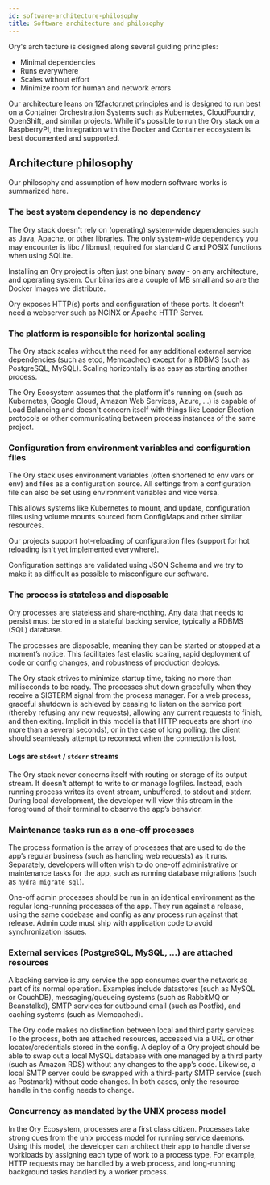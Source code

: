 ```yaml
---
id: software-architecture-philosophy
title: Software architecture and philosophy
---
```


Ory's architecture is designed along several guiding principles:

- Minimal dependencies
- Runs everywhere
- Scales without effort
- Minimize room for human and network errors

Our architecture leans on [12factor.net principles](https://www.12factor.net) and is designed to run best on a Container
Orchestration Systems such as Kubernetes, CloudFoundry, OpenShift, and similar projects. While it's possible to run the Ory stack
on a RaspberryPI, the integration with the Docker and Container ecosystem is best documented and supported.

## Architecture philosophy

Our philosophy and assumption of how modern software works is summarized here.

### The best system dependency is no dependency

The Ory stack doesn't rely on (operating) system-wide dependencies such as Java, Apache, or other libraries. The only system-wide
dependency you may encounter is libc / libmusl, required for standard C and POSIX functions when using SQLite.

Installing an Ory project is often just one binary away - on any architecture, and operating system. Our binaries are a couple of
MB small and so are the Docker Images we distribute.

Ory exposes HTTP(s) ports and configuration of these ports. It doesn't need a webserver such as NGINX or Apache HTTP Server.

### The platform is responsible for horizontal scaling

The Ory stack scales without the need for any additional external service dependencies (such as etcd, Memcached) except for a
RDBMS (such as PostgreSQL, MySQL). Scaling horizontally is as easy as starting another process.

The Ory Ecosystem assumes that the platform it's running on (such as Kubernetes, Google Cloud, Amazon Web Services, Azure, ...) is
capable of Load Balancing and doesn't concern itself with things like Leader Election protocols or other communicating between
process instances of the same project.

### Configuration from environment variables and configuration files

The Ory stack uses environment variables (often shortened to env vars or env) and files as a configuration source. All settings
from a configuration file can also be set using environment variables and vice versa.

This allows systems like Kubernetes to mount, and update, configuration files using volume mounts sourced from ConfigMaps and
other similar resources.

Our projects support hot-reloading of configuration files (support for hot reloading isn't yet implemented everywhere).

Configuration settings are validated using JSON Schema and we try to make it as difficult as possible to misconfigure our
software.

### The process is stateless and disposable

Ory processes are stateless and share-nothing. Any data that needs to persist must be stored in a stateful backing service,
typically a RDBMS (SQL) database.

The processes are disposable, meaning they can be started or stopped at a moment’s notice. This facilitates fast elastic scaling,
rapid deployment of code or config changes, and robustness of production deploys.

The Ory stack strives to minimize startup time, taking no more than milliseconds to be ready. The processes shut down gracefully
when they receive a SIGTERM signal from the process manager. For a web process, graceful shutdown is achieved by ceasing to listen
on the service port (thereby refusing any new requests), allowing any current requests to finish, and then exiting. Implicit in
this model is that HTTP requests are short (no more than a several seconds), or in the case of long polling, the client should
seamlessly attempt to reconnect when the connection is lost.

#### Logs are `stdout` / `stderr` streams

The Ory stack never concerns itself with routing or storage of its output stream. It doesn't attempt to write to or manage
logfiles. Instead, each running process writes its event stream, unbuffered, to stdout and stderr. During local development, the
developer will view this stream in the foreground of their terminal to observe the app’s behavior.

### Maintenance tasks run as a one-off processes

The process formation is the array of processes that are used to do the app’s regular business (such as handling web requests) as
it runs. Separately, developers will often wish to do one-off administrative or maintenance tasks for the app, such as running
database migrations (such as `hydra migrate sql`).

One-off admin processes should be run in an identical environment as the regular long-running processes of the app. They run
against a release, using the same codebase and config as any process run against that release. Admin code must ship with
application code to avoid synchronization issues.

### External services (PostgreSQL, MySQL, ...) are attached resources

A backing service is any service the app consumes over the network as part of its normal operation. Examples include datastores
(such as MySQL or CouchDB), messaging/queueing systems (such as RabbitMQ or Beanstalkd), SMTP services for outbound email (such as
Postfix), and caching systems (such as Memcached).

The Ory code makes no distinction between local and third party services. To the process, both are attached resources, accessed
via a URL or other locator/credentials stored in the config. A deploy of a Ory project should be able to swap out a local MySQL
database with one managed by a third party (such as Amazon RDS) without any changes to the app’s code. Likewise, a local SMTP
server could be swapped with a third-party SMTP service (such as Postmark) without code changes. In both cases, only the resource
handle in the config needs to change.

### Concurrency as mandated by the UNIX process model

In the Ory Ecosystem, processes are a first class citizen. Processes take strong cues from the unix process model for running
service daemons. Using this model, the developer can architect their app to handle diverse workloads by assigning each type of
work to a process type. For example, HTTP requests may be handled by a web process, and long-running background tasks handled by a
worker process.
